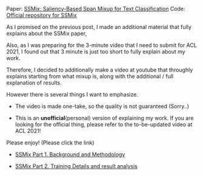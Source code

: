 Paper: [SSMix: Saliency-Based Span Mixup for Text Classification](https://arxiv.org/abs/2106.08062)
Code: [Official repository for SSMix](https://github.com/clovaai/ssmix)


As I promised on the previous post, I made an additional material that fully explains about the SSMix paper,

Also, as I was preparing for the 3-minute video that I need to submit for ACL 2021,
I found out that 3 minute is just too short to fully explain about my work.

Therefore, I decided to additionally make a video at youtube that throughly explains starting from what mixup is, along with the additional / full explanation of results.

However there is several things I want to emphasize.

- The video is made one-take, so the quality is not guaranteed (Sorry..)

- This is an **unofficial**(personal) version of explaining my work. If you are looking for the official thing, please refer to the to-be-updated video at ACL 2021!

Please enjoy! (Please click the link)
- [SSMix Part 1. Background and Methodology](https://youtu.be/c6GeVQ8Rvik)

- [SSMix Part 2. Training Details and result analysis](https://youtu.be/f4XYIG-o7Ak)

